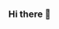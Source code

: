 ### Hi there 👋

<!--
**silasge/silasge** is a ✨ _special_ ✨ repository because its `README.md` (this file) appears on your GitHub profile.


<img width="400px" align="left" src="https://github-readme-stats.vercel.app/api/top-langs/?username=silasge&hide=html&layout=compact&theme=buefy" />  

Here are some ideas to get you started:

- 🔭 I’m currently working on ...
- 🌱 I’m currently learning ...
- 👯 I’m looking to collaborate on ...
- 🤔 I’m looking for help with ...
- 💬 Ask me about ...
- 📫 How to reach me: ...
- 😄 Pronouns: ...
- ⚡ Fun fact: ...
-->
